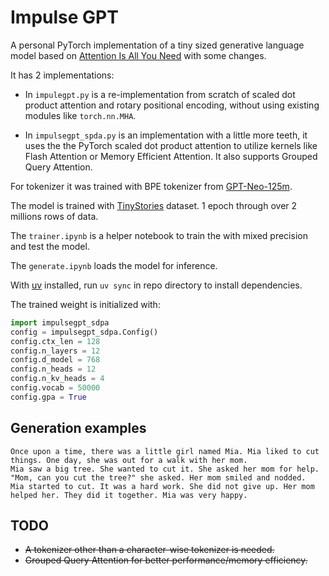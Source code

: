 # Impulse GPT
A personal PyTorch implementation of a tiny sized generative language model based on [Attention Is All You Need](https://arxiv.org/abs/1706.03762) with some changes. 

It has 2 implementations:

- In `impulegpt.py` is a re-implementation from scratch of scaled dot product attention and rotary positional encoding, without using existing modules like `torch.nn.MHA`. 

- In `impulsegpt_spda.py` is an implementation with a little more teeth, it uses the the PyTorch scaled dot product attention to utilize kernels like Flash Attention or Memory Efficient Attention. It also supports Grouped Query Attention.

For tokenizer it was trained with BPE tokenizer from [GPT-Neo-125m](https://huggingface.co/EleutherAI/gpt-neo-125m).


The model is trained with [TinyStories](https://huggingface.co/datasets/roneneldan/TinyStories) dataset. 1 epoch through over 2 millions rows of data.

The `trainer.ipynb` is a helper notebook to train the with mixed precision and test the model.

The `generate.ipynb` loads the model for inference.

With [uv](https://github.com/astral-sh/uv) installed, run `uv sync` in repo directory to install dependencies.


The trained weight is initialized with:

```python
import impulsegpt_sdpa
config = impulsegpt_sdpa.Config()
config.ctx_len = 128
config.n_layers = 12
config.d_model = 768
config.n_heads = 12
config.n_kv_heads = 4
config.vocab = 50000
config.gpa = True

```


## Generation examples

```
Once upon a time, there was a little girl named Mia. Mia liked to cut things. One day, she was out for a walk with her mom.
Mia saw a big tree. She wanted to cut it. She asked her mom for help. "Mom, can you cut the tree?" she asked. Her mom smiled and nodded.
Mia started to cut. It was a hard work. She did not give up. Her mom helped her. They did it together. Mia was very happy.
```

## TODO
- ~~A tokenizer other than a character-wise tokenizer is needed.~~
- ~~Grouped Query Attention for better performance/memory efficiency.~~
